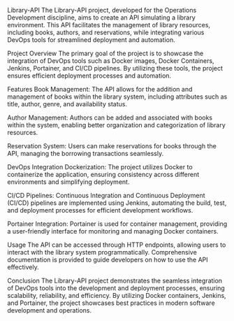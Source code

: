 
Library-API
The Library-API project, developed for the Operations Development discipline, aims to create an API simulating a library environment. This API facilitates the management of library resources, including books, authors, and reservations, while integrating various DevOps tools for streamlined deployment and automation.

Project Overview
The primary goal of the project is to showcase the integration of DevOps tools such as Docker images, Docker Containers, Jenkins, Portainer, and CI/CD pipelines. By utilizing these tools, the project ensures efficient deployment processes and automation.

Features
Book Management: The API allows for the addition and management of books within the library system, including attributes such as title, author, genre, and availability status.

Author Management: Authors can be added and associated with books within the system, enabling better organization and categorization of library resources.

Reservation System: Users can make reservations for books through the API, managing the borrowing transactions seamlessly.

DevOps Integration
Dockerization: The project utilizes Docker to containerize the application, ensuring consistency across different environments and simplifying deployment.

CI/CD Pipelines: Continuous Integration and Continuous Deployment (CI/CD) pipelines are implemented using Jenkins, automating the build, test, and deployment processes for efficient development workflows.

Portainer Integration: Portainer is used for container management, providing a user-friendly interface for monitoring and managing Docker containers.

Usage
The API can be accessed through HTTP endpoints, allowing users to interact with the library system programmatically. Comprehensive documentation is provided to guide developers on how to use the API effectively.

Conclusion
The Library-API project demonstrates the seamless integration of DevOps tools into the development and deployment processes, ensuring scalability, reliability, and efficiency. By utilizing Docker containers, Jenkins, and Portainer, the project showcases best practices in modern software development and operations.





